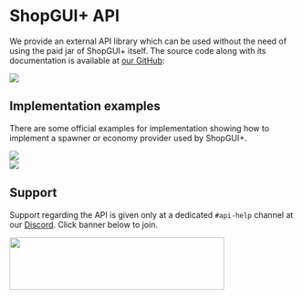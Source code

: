 # ShopGUI+ API

We provide an external API library which can be used without the need of using the paid jar of ShopGUI+ itself. The
source code along with its documentation is available at [our GitHub](https://github.com/brcdev-minecraft/):

<a href="https://github.com/brcdev-minecraft/shopgui-api"><img src="https://gh-card.dev/repos/brcdev-minecraft/shopgui-api.svg"></a>

## Implementation examples

There are some official examples for implementation showing how to implement a spawner or economy provider used by
ShopGUI+.

<a href="https://github.com/brcdev-minecraft/shopgui-api-example-spawner-provider"><img src="https://gh-card.dev/repos/brcdev-minecraft/shopgui-api-example-spawner-provider.svg"></a><br />
<a href="https://github.com/brcdev-minecraft/shopgui-api-example-economy-provider "><img src="https://gh-card.dev/repos/brcdev-minecraft/shopgui-api-example-economy-provider.svg"></a>

## Support

Support regarding the API is given only at a dedicated `#api-help` channel at our [Discord](https://discord.brcdev.net).
Click banner below to join.

<a href="https://discord.brcdev.net/"><img src="https://i.imgur.com/UkXPmJa.png" width="376" height="92"></a>